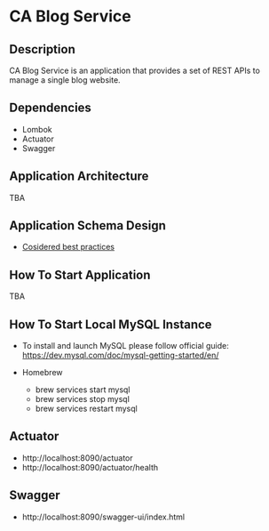 # CA Blog Service 

## Description

CA Blog Service is an application that provides a set of REST APIs to manage a single blog website.

## Dependencies

-   Lombok
-   Actuator
-   Swagger

## Application Architecture

TBA

## Application Schema Design

-   [Cosidered best practices](https://www.mongodb.com/developer/products/mongodb/mongodb-schema-design-best-practices/)

## How To Start Application

TBA

## How To Start Local MySQL Instance

-   To install and launch MySQL please follow official guide:
    https://dev.mysql.com/doc/mysql-getting-started/en/

-   Homebrew
    -    brew services start mysql
    -    brew services stop mysql
    -    brew services restart mysql

## Actuator 
-   http://localhost:8090/actuator
-   http://localhost:8090/actuator/health

## Swagger
-   http://localhost:8090/swagger-ui/index.html



